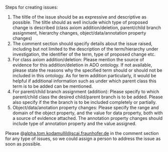Steps for creating issues:

  1. The tiltle of the issue should be as expressive and descriptive as possible. The tiltle should as well include which type of proposed change is described (class axiom addition/deletion, parent/child branch assignment, hierarchy changes, object/data/annotation property changes)
  2. The comment section should specify details about the issue raised, including but not limited to the description of the term/hierarchy under investigation, the identifier of the term, type of proposed change etc.
  3. For class axiom addition/deletion: Please mention the source of evidence for this addition/deletion in ADO ontology. If not available, please state the reasons why the specified term should or should not be included in this ontology. As for term addition particularly, it would be helpful if additional information such as under which parent class this term is to be added can be mentioned.
  4. For parent/child branch assignment (addition): Please specify to which parent/child class the desired child/parent branch is to be added. Please also specify if the the branch is to be included completely or partially.
  5. Object/data/anotation property changes: Please specify the range and domain of the object property, and the value for data property, both with a source of evidence attached. The annotation property changes should include type of annotation property and the value assigned.

Please @alpha.tom.kodamullil@scai.fraunhofer.de in the comment section for any type of issues, so we could assign a person to address the issue as soon as possible.
